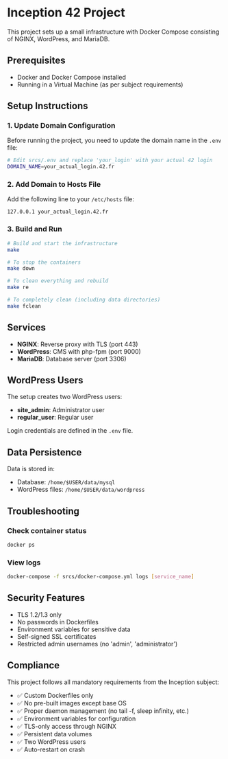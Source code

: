 # Inception 42 Project

This project sets up a small infrastructure with Docker Compose consisting of NGINX, WordPress, and MariaDB.

## Prerequisites

- Docker and Docker Compose installed
- Running in a Virtual Machine (as per subject requirements)

## Setup Instructions

### 1. Update Domain Configuration

Before running the project, you need to update the domain name in the `.env` file:

```bash
# Edit srcs/.env and replace 'your_login' with your actual 42 login
DOMAIN_NAME=your_actual_login.42.fr
```

### 2. Add Domain to Hosts File

Add the following line to your `/etc/hosts` file:
```
127.0.0.1 your_actual_login.42.fr
```

### 3. Build and Run

```bash
# Build and start the infrastructure
make

# To stop the containers
make down

# To clean everything and rebuild
make re

# To completely clean (including data directories)
make fclean
```

## Services

- **NGINX**: Reverse proxy with TLS (port 443)
- **WordPress**: CMS with php-fpm (port 9000)
- **MariaDB**: Database server (port 3306)

## WordPress Users

The setup creates two WordPress users:
- **site_admin**: Administrator user
- **regular_user**: Regular user

Login credentials are defined in the `.env` file.

## Data Persistence

Data is stored in:
- Database: `/home/$USER/data/mysql`
- WordPress files: `/home/$USER/data/wordpress`

## Troubleshooting

### Check container status
```bash
docker ps
```

### View logs
```bash
docker-compose -f srcs/docker-compose.yml logs [service_name]
```
## Security Features

- TLS 1.2/1.3 only
- No passwords in Dockerfiles
- Environment variables for sensitive data
- Self-signed SSL certificates
- Restricted admin usernames (no 'admin', 'administrator')

## Compliance

This project follows all mandatory requirements from the Inception subject:
- ✅ Custom Dockerfiles only
- ✅ No pre-built images except base OS
- ✅ Proper daemon management (no tail -f, sleep infinity, etc.)
- ✅ Environment variables for configuration
- ✅ TLS-only access through NGINX
- ✅ Persistent data volumes
- ✅ Two WordPress users
- ✅ Auto-restart on crash
